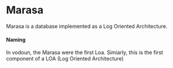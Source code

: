 
# Marasa

Marasa is a database implemented as a Log Oriented Architecture.




#### Naming 

In vodoun, the Marasa were the first Loa.  Simiarly, this is the first
component of a LOA (Log Oriented Architecture)
